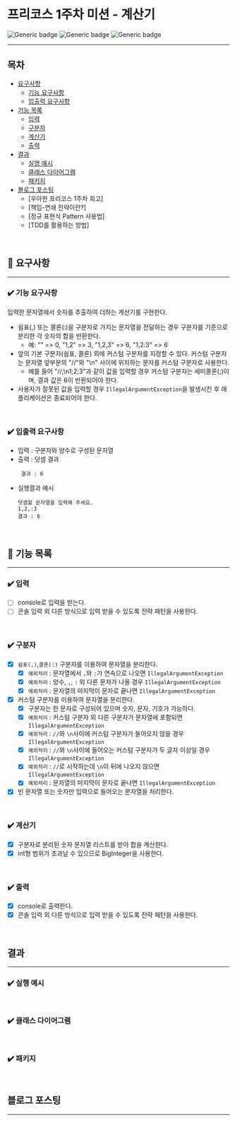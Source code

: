 # 프리코스 1주차 미션 - 계산기

![Generic badge](https://img.shields.io/badge/precourse-week1-green.svg)
![Generic badge](https://img.shields.io/badge/version-1.0.1-brightgreen.svg)
![Generic badge](https://img.shields.io/badge/test-20_passed-blue.svg)

---

## 목차

- [요구사항](#-요구사항)
    - [기능 요구사항](#기능-요구사항)
    - [입출력 요구사항](#입출력-요구사항)
- [기능 목록](#-기능-목록)
    - [입력](#-입력)
    - [구분자](#-구분자)
    - [계산기](#-계산기)
    - [출력](#-출력)
- [결과](#결과)
    - [실행 예시](#실행-예시)
    - [클래스 다이어그램](#클래스-다이어그램)
    - [패키지](#패키지)
- [블로그 포스팅](#블로그-포스팅)
    - [우아한 프리코스 1주차 회고]
    - [책임-연쇄 전략이란?]
    - [정규 표현식 Pattern 사용법]
    - [TDD를 활용하는 방법]

<br>

## 🚀 요구사항

---

### ✔️ 기능 요구사항

입력한 문자열에서 숫자를 추출하여 더하는 계산기를 구현한다.

+ 쉼표(,) 또는 콜론(:)을 구분자로 가지는 문자열을 전달하는 경우 구분자를 기준으로 분리한 각 숫자의 합을 반환한다.
    + 예: "" => 0, "1,2" => 3, "1,2,3" => 6, "1,2:3" => 6
+ 앞의 기본 구분자(쉼표, 콜론) 외에 커스텀 구분자를 지정할 수 있다. 커스텀 구분자는 문자열 앞부분의 "//"와 "\n" 사이에 위치하는 문자를 커스텀 구분자로 사용한다.
    + 예를 들어 "//;\n1;2;3"과 같이 값을 입력할 경우 커스텀 구분자는 세미콜론(;)이며, 결과 값은 6이 반환되어야 한다.
+ 사용자가 잘못된 값을 입력할 경우 `IllegalArgumentException`을 발생시킨 후 애플리케이션은 종료되어야 한다.

<br>

### ✔️ 입출력 요구사항

+ 입력 : 구분자와 양수로 구성된 문자열
+ 출력 : 덧셈 결과
  ```
   결과 : 6
  ```
+ 실행결과 예시
  ```
  덧셈할 문자열을 입력해 주세요.
  1,2,:3
  결과 : 6
  ```

<br>

## 🎯 기능 목록

---

### ✔️ 입력

- [ ] console로 입력을 받는다.
- [ ] 콘솔 입력 외 다른 방식으로 입력 받을 수 있도록 전략 패턴을 사용한다.

<br>

### ✔️ 구분자

- [x] `쉼표(,)`,`콜론(:)` 구분자를 이용하여 문자열을 분리한다.
    - [x] `예외처리` : 문자열에서 `,`와 `:`가 연속으로 나오면 `IllegalArgumentException`
    - [x] `예외처리` : 양수, `,`, `:` 외 다른 문자가 나올 경우 `IllegalArgumentException`
    - [x] `예외처리` : 문자열의 마지막이 문자로 끝나면  `IllegalArgumentException`
- [x] 커스텀 구분자를 이용하여 문자열을 분리한다.
    - [x] 구분자는 한 문자로 구성되어 있으며 숫자, 문자, 기호가 가능하다.
    - [x] `예외처리` : 커스텀 구분자 외 다른 구분자가 문자열에 포함되면  `IllegalArgumentException`
    - [x] `예외처리` : `//`와 `\n`사이에 커스텀 구분자가 들어오지 않을 경우 `IllegalArgumentException`
    - [x] `예외처리` : `//`와 `\n`사이에 들어오는 커스텀 구분자가 두 글자 이상일 경우 `IllegalArgumentException`
    - [x] `예외처리` : `//`로 시작하는데 `\n`이 뒤에 나오지 않으면 `IllegalArgumentException`
    - [x] `예외처리` : 문자열의 마지막이 문자로 끝나면  `IllegalArgumentException`
- [x] 빈 문자열 또는 숫자만 입력으로 들어오는 문자열을 처리한다.

<br>

### ✔️ 계산기

- [x] 구분자로 분리된 숫자 문자열 리스트를 받아 합을 계산한다.
- [x] int형 범위가 초과날 수 있으므로 BigInteger을 사용한다.

<br>

### ✔️ 출력

- [x] console로 출력한다.
- [x] 콘솔 입력 외 다른 방식으로 입력 받을 수 있도록 전략 패턴을 사용한다.

<br>

## 결과

---

### ✔️ 실행 예시

<br>

### ✔️ 클래스 다이어그램

<br>

### ✔️ 패키지

<br>

## 블로그 포스팅

---

